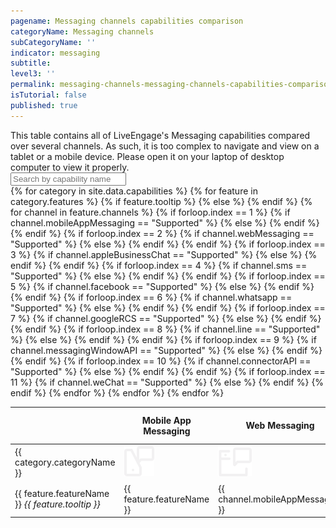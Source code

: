 ```yaml
---
pagename: Messaging channels capabilities comparison
categoryName: Messaging channels
subCategoryName: ''
indicator: messaging
subtitle:
level3: ''
permalink: messaging-channels-messaging-channels-capabilities-comparison.html
isTutorial: false
published: true
---
```


<div class="mobilefeaturestable">This table contains all of LiveEngage's Messaging capabilities compared over several channels. As such, it is too complex to navigate and view on a tablet or a mobile device. Please open it on your laptop of desktop computer to view it properly.</div>

<input id="capabilitiesSearch" type="text" placeholder="Search by capability name" />
<div class="tablecontainer">
<table id="featurestable">
  <thead>
  <tr id="featuresheader">
    <th></th>
    <th>Mobile App Messaging</th>
    <th>Web Messaging</th>
    <th>Apple Business chat</th>
    <th>SMS</th>
    <th>Facebook</th>
    <th>WhatsApp</th>
    <th>Google RCS</th>
    <th>Line</th>
    <th>Messaging Window API</th>
    <th>Connector API</th>
    <th>WeChat</th>
  </tr>
  </thead>
  <tbody>
    {% for category in site.data.capabilities %}
      <tr class="categoryrow">
        <td>{{ category.categoryName }}</td>
        <td><img class="tableIcon" src="img/mobileappmessaging.svg" /></td>
        <td><img class="tableIcon" src="img/web-messaging.svg" /></td>
        <td><img class="tableIcon" src="img/abc.svg" /></td>
        <td><img class="tableIcon" src="img/sms.svg" /></td>
        <td><img class="tableIcon" src="img/fb-messenger.svg" /></td>
        <td><img class="tableIcon" src="img/whatsapp.svg" /></td>
        <td><img class="tableIcon" src="img/google-rsc.svg" /></td>
        <td><img class="tableIcon" src="img/line.svg" /></td>
        <td><img class="tableIcon" src="img/messaging-window-api.svg" /></td>
        <td><img class="tableIcon" src="img/connector-api.svg" /></td>
        <td><img class="tableIcon" src="img/wechat.svg" /></td>
      </tr>
      {% for feature in category.features %}
      <tr>
        {% if feature.tooltip %}
        <td>{{ feature.featureName }} <i class="fas fa-info tooltipicon"><span class="tooltipinfo">{{ feature.tooltip }}</span></i></td>
        {% else %}
        <td>{{ feature.featureName }}</td>
        {% endif %}
        {% for channel in feature.channels %}
        {% if forloop.index == 1 %}
        {% if channel.mobileAppMessaging == "Supported" %}
        <td class="green">{{ channel.mobileAppMessaging }}</td>
        {% else %}
        <td>{{ channel.mobileAppMessaging }}</td>
        {% endif %}
        {% endif %}
        {% if forloop.index == 2 %}
        {% if channel.webMessaging == "Supported" %}
        <td class="green">{{ channel.webMessaging }}</td>
        {% else %}
        <td>{{ channel.webMessaging }}</td>
        {% endif %}
        {% endif %}
        {% if forloop.index == 3 %}
        {% if channel.appleBusinessChat == "Supported" %}
        <td class="green">{{ channel.appleBusinessChat }}</td>
        {% else %}
        <td>{{ channel.appleBusinessChat }}</td>
        {% endif %}
        {% endif %}
        {% if forloop.index == 4 %}
        {% if channel.sms == "Supported" %}
        <td class="green">{{ channel.sms }}</td>
        {% else %}
        <td>{{ channel.sms }}</td>
        {% endif %}
        {% endif %}
        {% if forloop.index == 5 %}
        {% if channel.facebook == "Supported" %}
        <td class="green">{{ channel.facebook }}</td>
        {% else %}
        <td>{{ channel.facebook }}</td>
        {% endif %}
        {% endif %}
        {% if forloop.index == 6 %}
        {% if channel.whatsapp == "Supported" %}
        <td class="green">{{ channel.whatsapp }}</td>
        {% else %}
        <td>{{ channel.whatsapp }}</td>
        {% endif %}
        {% endif %}
        {% if forloop.index == 7 %}
        {% if channel.googleRCS == "Supported" %}
        <td class="green">{{ channel.googleRCS }}</td>
        {% else %}
        <td>{{ channel.googleRCS }}</td>
        {% endif %}
        {% endif %}
        {% if forloop.index == 8 %}
        {% if channel.line == "Supported" %}
        <td class="green">{{ channel.line }}</td>
        {% else %}
        <td>{{ channel.line }}</td>
        {% endif %}
        {% endif %}
        {% if forloop.index == 9 %}
        {% if channel.messagingWindowAPI == "Supported" %}
        <td class="green">{{ channel.messagingWindowAPI }}</td>
        {% else %}
        <td>{{ channel.messagingWindowAPI }}</td>
        {% endif %}
        {% endif %}
        {% if forloop.index == 10 %}
        {% if channel.connectorAPI == "Supported" %}
        <td class="green">{{ channel.connectorAPI }}</td>
        {% else %}
        <td>{{ channel.connectorAPI }}</td>
        {% endif %}
        {% endif %}
        {% if forloop.index == 11 %}
        {% if channel.weChat == "Supported" %}
        <td class="green">{{ channel.weChat }}</td>
        {% else %}
        <td>{{ channel.weChat }}</td>
        {% endif %}
        {% endif %}
        {% endfor %}
      </tr>
      {% endfor %}
    {% endfor %}
    </tbody>
  </table>
  </div>
